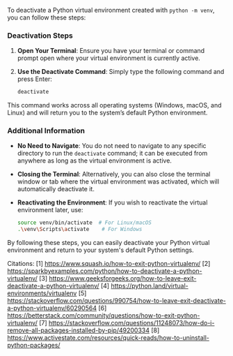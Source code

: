 To deactivate a Python virtual environment created with `python -m venv`, you can follow these steps:

### Deactivation Steps

1. **Open Your Terminal**: Ensure you have your terminal or command prompt open where your virtual environment is currently active.

2. **Use the Deactivate Command**: Simply type the following command and press Enter:
   ```bash
   deactivate
   ```

This command works across all operating systems (Windows, macOS, and Linux) and will return you to the system’s default Python environment.

### Additional Information

- **No Need to Navigate**: You do not need to navigate to any specific directory to run the `deactivate` command; it can be executed from anywhere as long as the virtual environment is active.

- **Closing the Terminal**: Alternatively, you can also close the terminal window or tab where the virtual environment was activated, which will automatically deactivate it.

- **Reactivating the Environment**: If you wish to reactivate the virtual environment later, use:
   ```bash
   source venv/bin/activate  # For Linux/macOS
   .\venv\Scripts\activate    # For Windows
   ```

By following these steps, you can easily deactivate your Python virtual environment and return to your system's default Python settings.

Citations:
[1] https://www.squash.io/how-to-exit-python-virtualenv/
[2] https://sparkbyexamples.com/python/how-to-deactivate-a-python-virtualenv/
[3] https://www.geeksforgeeks.org/how-to-leave-exit-deactivate-a-python-virtualenv/
[4] https://python.land/virtual-environments/virtualenv
[5] https://stackoverflow.com/questions/990754/how-to-leave-exit-deactivate-a-python-virtualenv/60290564
[6] https://betterstack.com/community/questions/how-to-exit-python-virtualenv/
[7] https://stackoverflow.com/questions/11248073/how-do-i-remove-all-packages-installed-by-pip/49200334
[8] https://www.activestate.com/resources/quick-reads/how-to-uninstall-python-packages/